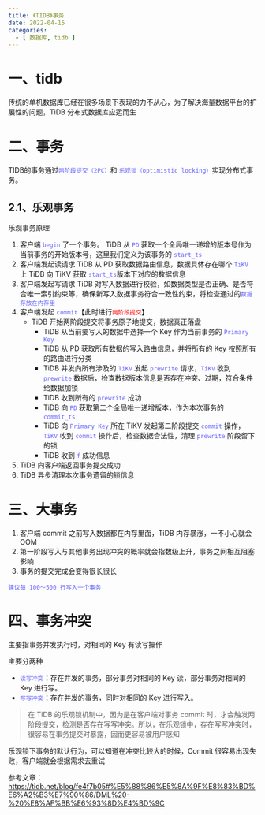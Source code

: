 ```yaml
---
title: 《TIDB》事务
date: 2022-04-15
categories:
  - [ 数据库, tidb ]
---
```


<style>
.my-code {
   color: green;
}
.orange {
   color: rgb(255, 53, 2)
}
.red {
   color: red
}
code {
   color: #6260ff;
}
</style>

# 一、tidb
传统的单机数据库已经在很多场景下表现的力不从心，为了解决海量数据平台的扩展性的问题，TiDB 分布式数据库应运而生

<!--more-->

# 二、事务

TIDB的事务通过`两阶段提交（2PC）`和 `乐观锁（optimistic locking）`实现分布式事务。

## 2.1、乐观事务
乐观事务原理
1. 客户端 `begin` 了一个事务。
TiDB 从 `PD` 获取一个全局唯一递增的版本号作为当前事务的开始版本号，这里我们定义为该事务的 `start_ts`
2. 客户端发起读请求
TiDB 从 PD  获取数据路由信息，数据具体存在哪个 `TiKV` 上
TiDB 向 TiKV 获取 `start_ts`版本下对应的数据信息
3. 客户端发起写请求
TiDB 对写入数据进行校验，如数据类型是否正确、是否符合唯一索引约束等，确保新写入数据事务符合一致性约束，将检查通过的`数据存放在内存里`
4. 客户端发起 `commit`【此时进行<code class="red">两阶段提交</code>】
   - TiDB 开始两阶段提交将事务原子地提交，数据真正落盘
     - TiDB 从当前要写入的数据中选择一个 Key 作为当前事务的 `Primary Key`
     - TiDB 从 PD 获取所有数据的写入路由信息，并将所有的 Key 按照所有的路由进行分类
     - TiDB 并发向所有涉及的 `TiKV` 发起 `prewrite` 请求，`TiKV` 收到 `prewrite` 数据后，检查数据版本信息是否存在冲突、过期，符合条件给数据加锁
     - TiDB 收到所有的 `prewrite` 成功
     - TiDB 向 `PD` 获取第二个全局唯一递增版本，作为本次事务的 `commit_ts`
     - TiDB 向 `Primary Key` 所在 TiKV 发起第二阶段提交 `commit` 操作，`TiKV` 收到 `commit` 操作后，检查数据合法性，清理 `prewrite` 阶段留下的锁
     - TiDB 收到 `f` 成功信息
5. TiDB 向客户端返回事务提交成功
6. TiDB 异步清理本次事务遗留的锁信息

# 三、大事务
1. 客户端 commit 之前写入数据都在内存里面，TiDB 内存暴涨，一不小心就会 OOM
2. 第一阶段写入与其他事务出现冲突的概率就会指数级上升，事务之间相互阻塞影响
3. 事务的提交完成会变得很长很长

`建议每 100～500 行写入一个事务`

# 四、事务冲突
主要指事务并发执行时，对相同的 Key 有读写操作
	
主要分两种
- `读写冲突`：存在并发的事务，部分事务对相同的 Key 读，部分事务对相同的 Key 进行写。
- `写写冲突`：存在并发的事务，同时对相同的 Key 进行写入。

> 在 TiDB 的乐观锁机制中，因为是在客户端对事务 commit 时，才会触发两阶段提交，检测是否存在写写冲突。所以，在乐观锁中，存在写写冲突时，很容易在事务提交时暴露，因而更容易被用户感知

乐观锁下事务的默认行为，可以知道在冲突比较大的时候，Commit 很容易出现失败，客户端就会根据需求去重试


参考文章：
https://tidb.net/blog/fe4f7b05#%E5%88%86%E5%8A%9F%E8%83%BD%E6%A2%B3%E7%90%86/DML%20-%20%E8%AF%BB%E6%93%8D%E4%BD%9C